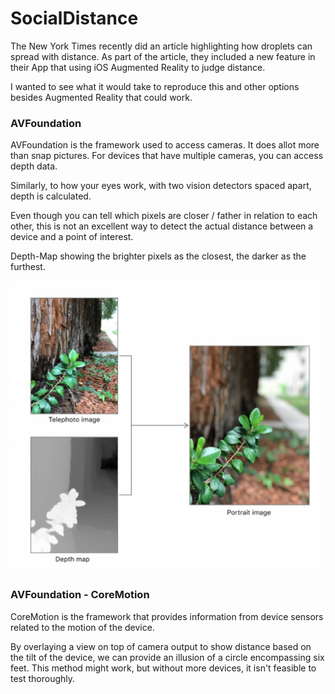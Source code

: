 # SocialDistance

The New York Times recently did an article highlighting how droplets can spread with distance. As part of the article, they included a new feature in their App that using iOS Augmented Reality to judge distance. 

I wanted to see what it would take to reproduce this and other options besides Augmented Reality that could work. 

### AVFoundation

AVFoundation is the framework used to access cameras. It does allot more than snap pictures. For devices that have multiple cameras, you can access depth data. 

Similarly, to how your eyes work, with two vision detectors spaced apart, depth is calculated. 


Even though you can tell which pixels are closer / father in relation to each other, this is not an excellent way to detect the actual distance between a device and a point of interest. 

Depth-Map showing the brighter pixels as the closest, the darker as the furthest.

![DepthMap](Markdown/DepthMap.png?raw=true "Title")


### AVFoundation - CoreMotion

CoreMotion is the framework that provides information from device sensors related to the motion of the device. 

By overlaying a view on top of camera output to show distance based on the tilt of the device, we can provide an illusion of a circle encompassing six feet. 
This method might work, but without more devices, it isn't feasible to test thoroughly. 


